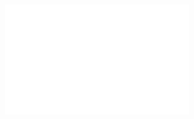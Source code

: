 <div align="center">
	<img src="bg.svg" width="800" height="300" alt="Click to see the source">
</div>
